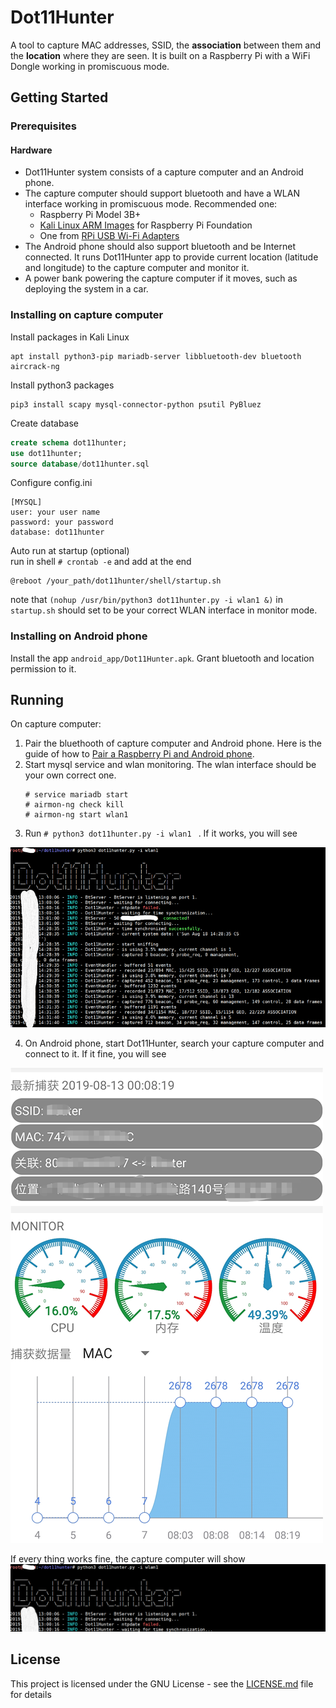 # Dot11Hunter
A tool to capture MAC addresses, SSID, the **association** between them and the **location** where they are seen. It is built on a Raspberry Pi with a WiFi Dongle working in promiscuous mode.


## Getting Started


### Prerequisites
#### Hardware 
* Dot11Hunter system consists of a capture computer and an Android phone.
* The capture computer should support bluetooth and have a WLAN interface working in promiscuous mode. Recommended one:
    + Raspberry Pi Model 3B+
    + [Kali Linux ARM Images](https://www.offensive-security.com/kali-linux-arm-images/) for Raspberry Pi Foundation
    + One from [RPi USB Wi-Fi Adapters](https://elinux.org/RPi_USB_Wi-Fi_Adapters)
* The Android phone should also support bluetooth and be Internet connected. It runs Dot11Hunter app to provide current location (latitude and longitude) to the capture computer and monitor it.
* A power bank powering the capture computer if it moves, such as deploying the system in a car.


### Installing on capture computer

Install packages in Kali Linux 

```
apt install python3-pip mariadb-server libbluetooth-dev bluetooth aircrack-ng
```

Install python3 packages 
```
pip3 install scapy mysql-connector-python psutil PyBluez
```

Create database
```sql
create schema dot11hunter;
use dot11hunter;
source database/dot11hunter.sql
```

Configure config.ini
```
[MYSQL]
user: your user name
password: your password
database: dot11hunter
```

Auto run at startup (optional)  
run in shell `# crontab -e` and add at the end

```
@reboot /your_path/dot11hunter/shell/startup.sh
```
note that `(nohup /usr/bin/python3 dot11hunter.py -i wlan1 &)` in `startup.sh` should set to be your correct WLAN interface in monitor mode.

### Installing on Android phone
Install the app `android_app/Dot11Hunter.apk`. Grant bluetooth and location permission to it.

## Running
On capture computer:   
1. Pair the bluethooth of capture computer and Android phone. Here is the guide of how to [Pair a Raspberry Pi and Android phone](https://bluedot.readthedocs.io/en/latest/pairpiandroid.html).
2. Start mysql service and wlan monitoring. The wlan interface should be your own correct one.
    ```shell
    # service mariadb start
    # airmon-ng check kill
    # airmon-ng start wlan1
    ```
3. Run `# python3 dot11hunter.py -i wlan1 ` . If it works, you will see 
<img src="https://github.com/SecHeart/Dot11Hunter/blob/master/pictures/capture_computer_start1.png">


4. On Android phone, start Dot11Hunter, search your capture computer and connect to it. If it fine, you will see
<img src="https://github.com/SecHeart/Dot11Hunter/blob/master/pictures/android_dot11hunter1.png">

If every thing works fine, the capture computer will show 
<img src="https://github.com/SecHeart/Dot11Hunter/blob/master/pictures/capture_computer_synchronized1.png">


## License

This project is licensed under the GNU License - see the [LICENSE.md](LICENSE.md) file for details


